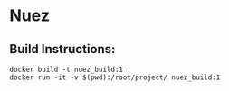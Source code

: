 # Nuez

## Build Instructions:

	docker build -t nuez_build:1 .
    docker run -it -v $(pwd):/root/project/ nuez_build:1

